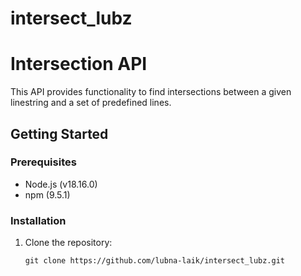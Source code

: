 # intersect_lubz
# Intersection API

This API provides functionality to find intersections between a given linestring and a set of predefined lines.

## Getting Started

### Prerequisites
- Node.js (v18.16.0)
- npm (9.5.1)

### Installation

1. Clone the repository:
   ```shell
   git clone https://github.com/lubna-laik/intersect_lubz.git
   
